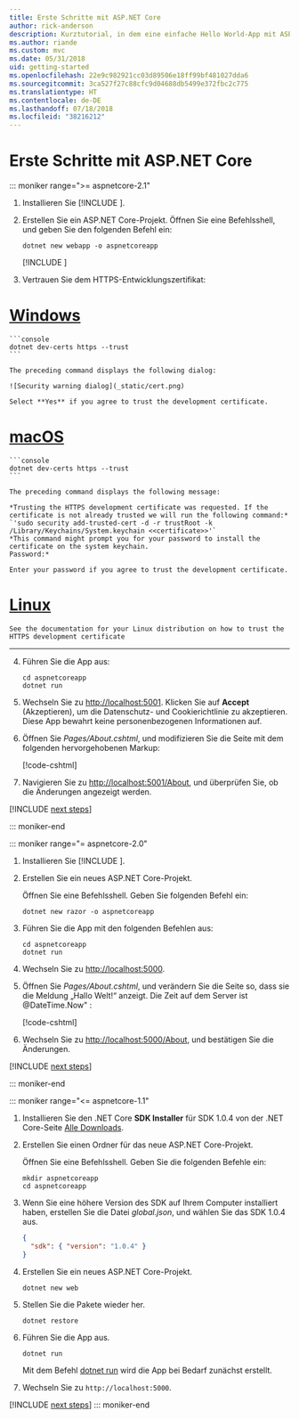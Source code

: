 ```yaml
---
title: Erste Schritte mit ASP.NET Core
author: rick-anderson
description: Kurztutorial, in dem eine einfache Hello World-App mit ASP.NET Core erstellt und ausgeführt wird.
ms.author: riande
ms.custom: mvc
ms.date: 05/31/2018
uid: getting-started
ms.openlocfilehash: 22e9c982921cc03d89506e18ff99bf481027dda6
ms.sourcegitcommit: 3ca527f27c88cfc9d04688db5499e372fbc2c775
ms.translationtype: HT
ms.contentlocale: de-DE
ms.lasthandoff: 07/18/2018
ms.locfileid: "38216212"
---
```

# <a name="get-started-with-aspnet-core"></a>Erste Schritte mit ASP.NET Core

::: moniker range=">= aspnetcore-2.1"

1. Installieren Sie [!INCLUDE [](~/includes/2.1-SDK.md)].

2. Erstellen Sie ein ASP.NET Core-Projekt. Öffnen Sie eine Befehlsshell, und geben Sie den folgenden Befehl ein:

    ```console
    dotnet new webapp -o aspnetcoreapp
    ```

    [!INCLUDE [](~/includes/webapp-alias-notice.md) [](~/includes/webapp-alias-notice.md)]

3. Vertrauen Sie dem HTTPS-Entwicklungszertifikat:

# <a name="windowstabwindows"></a>[Windows](#tab/windows)

    ```console
    dotnet dev-certs https --trust
    ```

    The preceding command displays the following dialog:

    ![Security warning dialog](_static/cert.png)

    Select **Yes** if you agree to trust the development certificate.

# <a name="macostabmacos"></a>[macOS](#tab/macos)

    ```console
    dotnet dev-certs https --trust
    ```

    The preceding command displays the following message:

    *Trusting the HTTPS development certificate was requested. If the certificate is not already trusted we will run the following command:*
    `'sudo security add-trusted-cert -d -r trustRoot -k /Library/Keychains/System.keychain <<certificate>>'`
    *This command might prompt you for your password to install the certificate on the system keychain.
    Password:*

    Enter your password if you agree to trust the development certificate.

# <a name="linuxtablinux"></a>[Linux](#tab/linux)

    See the documentation for your Linux distribution on how to trust the HTTPS development certificate
---

4. Führen Sie die App aus:

    ```console
    cd aspnetcoreapp
    dotnet run
    ```

5. Wechseln Sie zu [http://localhost:5001](http://localhost:5001).  Klicken Sie auf **Accept** (Akzeptieren), um die Datenschutz- und Cookierichtlinie zu akzeptieren. Diese App bewahrt keine personenbezogenen Informationen auf.

6. Öffnen Sie *Pages/About.cshtml*, und modifizieren Sie die Seite mit dem folgenden hervorgehobenen Markup:

    [!code-cshtml[](sample/getting-started/about.cshtml?highlight=9)]

7. Navigieren Sie zu [http://localhost:5001/About](http://localhost:5001/About), und überprüfen Sie, ob die Änderungen angezeigt werden.

[!INCLUDE [next steps](~/includes/getting-started/next-steps.md)]

::: moniker-end

::: moniker range="= aspnetcore-2.0"

1. Installieren Sie [!INCLUDE [](~/includes/net-core-sdk-download-link.md)].

2. Erstellen Sie ein neues ASP.NET Core-Projekt.

   Öffnen Sie eine Befehlsshell. Geben Sie folgenden Befehl ein:

    ```console
    dotnet new razor -o aspnetcoreapp
    ```

3. Führen Sie die App mit den folgenden Befehlen aus:

    ```console
    cd aspnetcoreapp
    dotnet run
    ```

4. Wechseln Sie zu [http://localhost:5000](http://localhost:5000).

5. Öffnen Sie *Pages/About.cshtml*, und verändern Sie die Seite so, dass sie die Meldung „Hallo Welt!“ anzeigt. Die Zeit auf dem Server ist @DateTime.Now" :

    [!code-cshtml[](sample/getting-started/about.cshtml?highlight=9&range=1-9)]

6. Wechseln Sie zu [http://localhost:5000/About](http://localhost:5000/About), und bestätigen Sie die Änderungen.

[!INCLUDE [next steps](~/includes/getting-started/next-steps.md)]

::: moniker-end

::: moniker range="<= aspnetcore-1.1"

1. Installieren Sie den .NET Core **SDK Installer** für SDK 1.0.4 von der .NET Core-Seite [Alle Downloads](https://www.microsoft.com/net/download/all).

2. Erstellen Sie einen Ordner für das neue ASP.NET Core-Projekt.

   Öffnen Sie eine Befehlsshell. Geben Sie die folgenden Befehle ein:

   ```console
   mkdir aspnetcoreapp
   cd aspnetcoreapp
   ```

3. Wenn Sie eine höhere Version des SDK auf Ihrem Computer installiert haben, erstellen Sie die Datei *global.json*, und wählen Sie das SDK 1.0.4 aus.

   ```json
   {
     "sdk": { "version": "1.0.4" }
   }
   ```

4. Erstellen Sie ein neues ASP.NET Core-Projekt.

   ```console
   dotnet new web
   ```

5. Stellen Sie die Pakete wieder her.

    ```console
    dotnet restore
    ```

6. Führen Sie die App aus.

   ```console
   dotnet run
   ```

   Mit dem Befehl [dotnet run](/dotnet/core/tools/dotnet-run) wird die App bei Bedarf zunächst erstellt.

7. Wechseln Sie zu `http://localhost:5000`.

[!INCLUDE [next steps](~/includes/getting-started/next-steps.md)]
::: moniker-end
